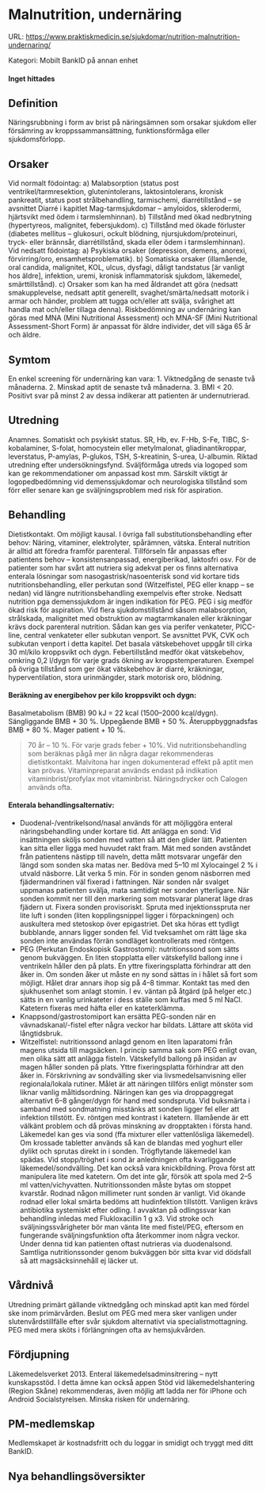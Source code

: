 # Malnutrition, undernäring

URL: https://www.praktiskmedicin.se/sjukdomar/nutrition-malnutrition-undernaring/



Kategori: Mobilt BankID på annan enhet

#### Inget hittades

## Definition

Näringsrubbning i form av brist på näringsämnen som orsakar sjukdom eller försämring av kroppssammansättning, funktionsförmåga eller sjukdomsförlopp.

## Orsaker

Vid normalt födointag:
a) Malabsorption (status post ventrikel/tarmresektion, glutenintolerans, laktosintolerans, kronisk pankreatit, status post strålbehandling, tarmischemi, diarrétillstånd – se avsnittet Diarré i kapitlet Mag-tarmsjukdomar – amyloidos, sklerodermi, hjärtsvikt med ödem i tarmslemhinnan).
b) Tillstånd med ökad nedbrytning (hypertyreos, malignitet, febersjukdom).
c) Tillstånd med ökade förluster (diabetes mellitus – glukosuri, ockult blödning, njursjukdom/proteinuri, tryck- eller brännsår, diarrétillstånd, skada eller ödem i tarmslemhinnan).
Vid nedsatt födointag:
a) Psykiska orsaker (depression, demens, anorexi, förvirring/oro, ensamhetsproblematik).
b) Somatiska orsaker (illamående, oral candida, malignitet, KOL, ulcus, dysfagi, dåligt tandstatus [är vanligt hos äldre], infektion, uremi, kronisk inflammatorisk sjukdom, läkemedel, smärttillstånd).
c) Orsaker som kan ha med åldrandet att göra (nedsatt smakupplevelse, nedsatt aptit generellt, svaghet/smärta/nedsatt motorik i armar och händer, problem att tugga och/eller att svälja, svårighet att handla mat och/eller tillaga denna).
Riskbedömning av undernäring kan göras med MNA (Mini Nutritional Assessment) och MNA-SF (Mini Nutritional Assessment-Short Form) är anpassat för äldre individer, det vill säga 65 år och äldre.

## Symtom

En enkel screening för undernäring kan vara: 1. Viktnedgång de senaste två månaderna. 2. Minskad aptit de senaste två månaderna. 3. BMI < 20.
Positivt svar på minst 2 av dessa indikerar att patienten är undernutrierad.

## Utredning

Anamnes. Somatiskt och psykiskt status. SR, Hb, ev. F-Hb, S-Fe, TIBC, S-kobalaminer, S-folat, homocystein eller metylmalonat, gliadinantikroppar, leverstatus, P-amylas, P-glukos, TSH, S-kreatinin, S-urea, U-albumin. Riktad utredning efter undersökningsfynd.
Sväljförmåga utreds via logoped som kan ge rekommendationer om anpassad kost mm. Särskilt viktigt är logopedbedömning vid demenssjukdomar och neurologiska tillstånd som förr eller senare kan ge sväljningsproblem med risk för aspiration.

## Behandling

Dietistkontakt. Om möjligt kausal. I övriga fall substitutionsbehandling efter behov: Näring, vitaminer, elektrolyter, spårämnen, vätska. Enteral nutrition är alltid att föredra framför parenteral. Tillförseln får anpassas efter patientens behov – konsistensanpassad, energiberikad, laktosfri osv.
För de patienter som har svårt att nutriera sig adekvat per os finns alternativa enterala lösningar som nasogastrisk/nasoenterisk sond vid kortare tids nutritionsbehandling, eller perkutan sond (Witzelfistel, PEG eller knapp – se nedan) vid längre nutritionsbehandling exempelvis efter stroke.
Nedsatt nutrition pga demenssjukdom är ingen indikation för PEG. PEG i sig medför ökad risk för aspiration.
Vid flera sjukdomstillstånd såsom malabsorption, strålskada, malignitet med obstruktion av magtarmkanalen eller kräkningar krävs dock parenteral nutrition. Sådan kan ges via perifer venkateter, PICC-line, central venkateter eller subkutan venport. Se avsnittet PVK, CVK och subkutan venport i detta kapitel.
Det basala vätskebehovet uppgår till cirka 30 ml/kilo kroppsvikt och dygn. Febertillstånd medför ökat vätskebehov, omkring 0,2 l/dygn för varje grads ökning av kroppstemperaturen. Exempel på övriga tillstånd som ger ökat vätskebehov är diarré, kräkningar, hyperventilation, stora urinmängder, stark motorisk oro, blödning.

#### Beräkning av energibehov per kilo kroppsvikt och dygn:

Basalmetabolism (BMB) 90 kJ = 22 kcal (1500–2000 kcal/dygn).
Sängliggande BMB + 30 %.
Uppegående BMB + 50 %.
Återuppbyggnadsfas BMB + 80 %.
Mager patient + 10 %.
> 70 år – 10 %.
För varje grads feber + 10%.
Vid nutritionsbehandling som beräknas pågå mer än några dagar rekommenderas dietistkontakt. Malvitona har ingen dokumenterad effekt på aptit men kan prövas. Vitaminpreparat används endast på indikation vitaminbrist/profylax mot vitaminbrist. Näringsdrycker och Calogen används ofta.

#### Enterala behandlingsalternativ:

* Duodenal-/ventrikelsond/nasal används för att möjliggöra enteral näringsbehandling under kortare tid.
Att anlägga en sond: Vid insättningen sköljs sonden med vatten så att den glider lätt. Patienten kan sitta eller ligga med huvudet rakt fram. Mät med sonden avståndet från patientens nästipp till naveln, detta mått motsvarar ungefär den längd som sonden ska matas ner. Bedöva med 5–10 ml Xylocaingel 2 % i utvald näsborre. Låt verka 5 min. För in sonden genom näsborren med fjädermandrinen väl fixerad i fattningen. När sonden når svalget uppmanas patienten svälja, mata samtidigt ner sonden ytterligare. När sonden kommit ner till den markering som motsvarar planerat läge dras fjädern ut. Fixera sonden provisoriskt. Spruta med injektionsspruta ner lite luft i sonden (liten kopplingsnippel ligger i förpackningen) och auskultera med stetoskop över epigastriet. Det ska höras ett tydligt bubblande, annars ligger sonden fel. Vid tveksamhet om rätt läge ska sonden inte användas förrän sondläget kontrollerats med röntgen.
* PEG (Perkutan Endoskopisk Gastrostomi): nutritionssond som sätts genom bukväggen. En liten stopplatta eller vätskefylld ballong inne i ventrikeln håller den på plats. En yttre fixeringsplatta förhindrar att den åker in. Om sonden åker ut måste en ny sond sättas in i hålet så fort som möjligt. Hålet drar annars ihop sig på 4–8 timmar. Kontakt tas med den sjukhusenhet som anlagt stomin. I ev. väntan på åtgärd (på helger etc.) sätts in en vanlig urinkateter i dess ställe som kuffas med 5 ml NaCl. Katetern fixeras med häfta eller en kateterklämma.
* Knappsond/gastrostomiport kan ersätta PEG-sonden när en vävnadskanal/-fistel efter några veckor har bildats. Lättare att sköta vid långtidsbruk.
* Witzelfistel: nutritionssond anlagd genom en liten laparatomi från magens utsida till magsäcken. I princip samma sak som PEG enligt ovan, men olika sätt att anlägga fisteln. Vätskefylld ballong på insidan av magen håller sonden på plats. Yttre fixeringsplatta förhindrar att den åker in.
Förskrivning av sondvälling sker via livsmedelsanvisning eller regionala/lokala rutiner. Målet är att näringen tillförs enligt mönster som liknar vanlig måltidsordning. Näringen kan ges via droppaggregat alternativt 6–8 gånger/dygn för hand med sondspruta.
Vid buksmärta i samband med sondmatning misstänks att sonden ligger fel eller att infektion tillstött. Ev. röntgen med kontrast i katetern. Illamående är ett välkänt problem och då prövas minskning av dropptakten i första hand.
Läkemedel kan ges via sond (ffa mixturer eller vattenlösliga läkemedel). Om krossade tabletter används så kan de blandas med yoghurt eller dylikt och sprutas direkt in i sonden. Trögflytande läkemedel kan spädas.
Vid stopp/tröghet i sond är anledningen ofta kvarliggande läkemedel/sondvälling.
Det kan också vara knickbildning. Prova först att manipulera lite med katetern. Om det inte går, försök att spola med 2–5 ml vatten/vichyvatten. Nutritionssonden måste bytas om stoppet kvarstår.
Rodnad någon millimeter runt sonden är vanligt. Vid ökande rodnad eller lokal smärta bedöms att hudinfektion tillstött. Vanligen krävs antibiotika systemiskt efter odling. I avvaktan på odlingssvar kan behandling inledas med Flukloxacillin 1 g x3.
Vid stroke och sväljningssvårigheter bör man vänta lite med fistel/PEG, eftersom en fungerande sväljningsfunktion ofta återkommer inom några veckor. Under denna tid kan patienten oftast nutrieras via duodenalsond.
Samtliga nutritionssonder genom bukväggen bör sitta kvar vid dödsfall så att magsäcksinnehåll ej läcker ut.

## Vårdnivå

Utredning primärt gällande viktnedgång och minskad aptit kan med fördel ske inom primärvården. Beslut om PEG med mera sker vanligen under slutenvårdstillfälle efter svår sjukdom alternativt via specialistmottagning. PEG med mera sköts i förlängningen ofta av hemsjukvården.

## Fördjupning

Läkemedelsverket 2013. Enteral läkemedelsadminsitrering – nytt kunskapsstöd.
I detta ämne kan också appen Stöd vid läkemedelshantering (Region Skåne) rekommenderas, även möjlig att ladda ner för iPhone och Android
Socialstyrelsen. Minska risken för undernäring. 

## PM-medlemskap

Medlemskapet är kostnadsfritt och du loggar in smidigt och tryggt med ditt BankID.

## Nya behandlingsöversikter

